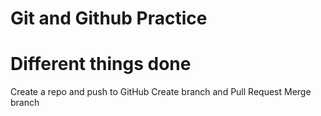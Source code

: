 # Git and Github Practice

# Different things done
Create a repo and push to GitHub
Create branch and Pull Request 
Merge branch 